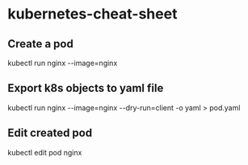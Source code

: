 # kubernetes-cheat-sheet

## Create a pod
kubectl run nginx --image=nginx

## Export k8s objects to yaml file
kubectl run nginx --image=nginx --dry-run=client -o yaml > pod.yaml

## Edit created pod
kubectl edit pod nginx

